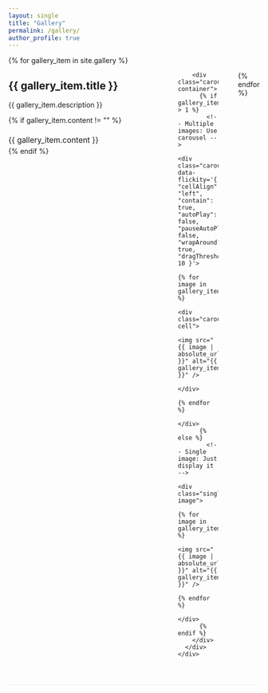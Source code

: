 ```yaml
---
layout: single
title: "Gallery"
permalink: /gallery/
author_profile: true
---
```


<!-- Flickity CSS -->
<link rel="stylesheet" href="https://unpkg.com/flickity@2/dist/flickity.min.css">

<div class="photo-gallery">
  {% for gallery_item in site.gallery %}
    <div class="gallery-section {% cycle 'left', 'right' %}">
      <div class="gallery-content">
        <div class="gallery-info">
          <h2>{{ gallery_item.title }}</h2>
          <p>{{ gallery_item.description }}</p>
          {% if gallery_item.content != "" %}
            <div class="gallery-text">
              {{ gallery_item.content }}
            </div>
          {% endif %}
        </div>
        
        <div class="carousel-container">
          {% if gallery_item.images.size > 1 %}
            <!-- Multiple images: Use carousel -->
            <div class="carousel" data-flickity='{ "cellAlign": "left", "contain": true, "autoPlay": false, "pauseAutoPlayOnHover": false, "wrapAround": true, "dragThreshold": 10 }'>
              {% for image in gallery_item.images %}
                <div class="carousel-cell">
                  <img src="{{ image | absolute_url }}" alt="{{ gallery_item.title }}" />
                </div>
              {% endfor %}
            </div>
          {% else %}
            <!-- Single image: Just display it -->
            <div class="single-image">
              {% for image in gallery_item.images %}
                <img src="{{ image | absolute_url }}" alt="{{ gallery_item.title }}" />
              {% endfor %}
            </div>
          {% endif %}
        </div>
      </div>
    </div>
  {% endfor %}
</div>

<style>
.carousel-container {
  flex: 1;
  max-width: 500px;
}

.carousel {
  background: #fff;
  border-radius: 10px;
  box-shadow: 0 4px 8px rgba(0,0,0,0.1);
}

.carousel-cell {
  width: 100%;
  height: 300px;
  margin-right: 10px;
  background: #f8f8f8;
  border-radius: 10px;
  display: flex;
  align-items: center;
  justify-content: center;
}

.carousel-cell img {
  width: 100%;
  height: 100%;
  object-fit: cover;
  border-radius: 10px;
}

/* Single image styling */
.single-image {
  background: #fff;
  border-radius: 10px;
  box-shadow: 0 4px 8px rgba(0,0,0,0.1);
  display: flex;
  align-items: center;
  justify-content: center;
}

.single-image img {
  width: 100%;
  height: 300px;
  object-fit: cover;
  border-radius: 10px;
}

.gallery-section {
  margin-bottom: 60px;
  border-bottom: 1px solid #eee;
  padding-bottom: 40px;
}

.gallery-content {
  display: flex;
  align-items: flex-start;
  gap: 40px;
}

.gallery-info {
  flex: 1;
  min-width: 300px;
}

.gallery-section.left .gallery-content {
  flex-direction: row;
}

.gallery-section.right .gallery-content {
  flex-direction: row-reverse;
}

.gallery-text {
  margin-top: 20px;
  font-size: 1.1em;
  line-height: 1.6;
}

/* Flickity custom styling */
.flickity-page-dots {
  bottom: -30px;
}

.flickity-page-dots .dot {
  width: 12px;
  height: 12px;
  background: #bbb;
  border-radius: 50%;
  margin: 0 5px;
  cursor: pointer;
}

.flickity-page-dots .dot.is-selected {
  background: #333;
}

.flickity-prev-next-button {
  background: rgba(0, 0, 0, 0.5);
  color: white;
  border-radius: 50%;
  width: 40px;
  height: 40px;
  cursor: pointer;
}

.flickity-prev-next-button:hover {
  background: rgba(0, 0, 0, 0.8);
}

/* Enhanced mobile responsive design */
@media (max-width: 768px) {
  .gallery-content {
    flex-direction: column !important;
    gap: 20px;
  }
  
  .gallery-info {
    min-width: auto;
    order: 2; /* Show text after image on mobile */
  }
  
  .carousel-container {
    max-width: 100%;
    order: 1; /* Show image first on mobile */
  }
  
  .carousel-cell {
    height: 250px; /* Slightly smaller on mobile */
  }
  
  .single-image img {
    height: 250px;
  }
  
  .flickity-prev-next-button {
    width: 35px;
    height: 35px;
  }
  
  .flickity-page-dots {
    bottom: -25px;
  }
  
  .flickity-page-dots .dot {
    width: 10px;
    height: 10px;
  }
}

/* Fix for very small screens */
@media (max-width: 480px) {
  .carousel-cell {
    height: 200px;
  }
  
  .single-image img {
    height: 200px;
  }
  
  .gallery-info {
    min-width: auto;
  }
  
  .gallery-content {
    gap: 15px;
  }
}
</style>

<!-- Flickity JS -->
<script src="https://unpkg.com/flickity@2/dist/flickity.pkgd.min.js"></script>

<script>
document.addEventListener('DOMContentLoaded', function() {
  // Initialize all carousels
  const carousels = document.querySelectorAll('.carousel');
  
  carousels.forEach(function(carousel) {
    const flkty = new Flickity(carousel, {
      cellAlign: 'left',
      contain: true,
      autoPlay: false,
      pauseAutoPlayOnHover: false,
      wrapAround: true,
      dragThreshold: 10,
      // Mobile-specific settings
      adaptiveHeight: false,
      setGallerySize: true
    });
    
    // Check if device supports hover (not mobile)
    if (window.matchMedia('(hover: hover)').matches) {
      // Start autoplay on hover with 2 second interval
      carousel.addEventListener('mouseenter', function() {
        flkty.options.autoPlay = 2000;
        flkty.playPlayer();
      });
      
      // Stop autoplay when mouse leaves
      carousel.addEventListener('mouseleave', function() {
        flkty.pausePlayer();
        flkty.options.autoPlay = false;
      });
    }
  });
});
</script>